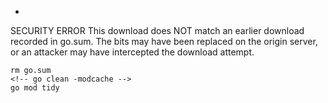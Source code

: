 - 
SECURITY ERROR
This download does NOT match an earlier download recorded in go.sum.
The bits may have been replaced on the origin server, or an attacker may
have intercepted the download attempt.
```shell
rm go.sum
<!-- go clean -modcache -->
go mod tidy
```
